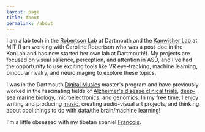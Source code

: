 ```yaml
---
layout: page
title: About
permalink: /about
---
```


I am a lab tech in the [Robertson Lab](https://www.robertsonlab.com/) at Dartmouth and the [Kanwisher Lab](http://web.mit.edu/bcs/nklab/index.shtml) at MIT (I am working with Caroline Robertson who was a post-doc in the KanLab and has now started her own lab at Dartmouth!). My projects are focused on visual salience, perception, and attention in ASD, and I've had the opportunity to use exciting tools like VR eye-tracking, machine learning, binocular rivalry, and neuroimaging to explore these topics.

I was in the Dartmouth [Digital Musics](https://music.dartmouth.edu/graduate) master's program and have previously worked in the fascinating fields of [Alzheimer's disease clinical trials](http://www.abingtonneurology.com/), [deep-sea marine biology](http://www.personal.psu.edu/crf2/index.html), [microelectronics](http://www.quanttera.com/aboutus.html), and [genomics](https://caglab.org/). In my free time, I enjoy writing and producing [music](https://soundcloud.com/sweatercore "Here are some sweater inspired beats."), creating audio-visual art projects, and thinking about cool things to do with data/the brain/machine learning!

I'm a little obsessed with my tibetan spaniel [François](https://www.instagram.com/jshoonm/).